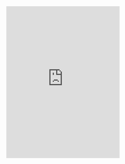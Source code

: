 <iframe height="400" src="https://codepen.io/Sanchari1999/pen/vYVXrdv" frameborder="no" loading="lazy" allowtransparency="true" allowfullscreen="true">
  See the Pen <a href="https://codepen.io/Sanchari1999/pen/vYVXrdv">Customizable Rich Text Editor</a> by Sanchari Sen (<a href="https://codepen.io/Sanchari1999">@Sanchari1999</a>) on <a href="https://codepen.io">CodePen</a>.
</iframe>
